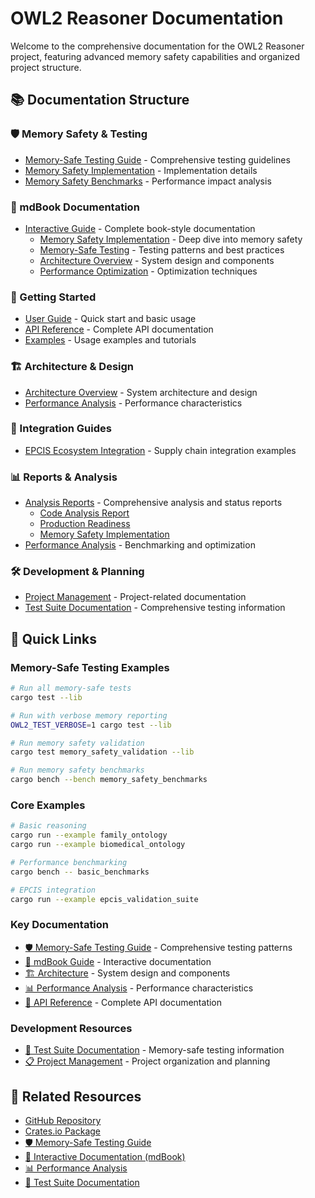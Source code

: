 # OWL2 Reasoner Documentation

Welcome to the comprehensive documentation for the OWL2 Reasoner project, featuring advanced memory safety capabilities and organized project structure.

## 📚 Documentation Structure

### **🛡️ Memory Safety & Testing**
- [Memory-Safe Testing Guide](MEMORY_SAFE_TESTING.md) - Comprehensive testing guidelines
- [Memory Safety Implementation](reports/MEMORY_SAFETY_IMPLEMENTATION_SUMMARY.md) - Implementation details
- [Memory Safety Benchmarks](benches/memory_safety_benchmarks.rs) - Performance impact analysis

### **📖 mdBook Documentation**
- [Interactive Guide](src/SUMMARY.md) - Complete book-style documentation
  - [Memory Safety Implementation](src/memory-safety-implementation.md) - Deep dive into memory safety
  - [Memory-Safe Testing](src/memory-safe-testing.md) - Testing patterns and best practices
  - [Architecture Overview](src/architecture.md) - System design and components
  - [Performance Optimization](src/performance-optimization.md) - Optimization techniques

### **🚀 Getting Started**
- [User Guide](src/getting-started.md) - Quick start and basic usage
- [API Reference](API_REFERENCE.md) - Complete API documentation
- [Examples](../examples/) - Usage examples and tutorials

### **🏗️ Architecture & Design**
- [Architecture Overview](architecture/ARCHITECTURE.md) - System architecture and design
- [Performance Analysis](performance/COMPREHENSIVE_PERFORMANCE_ANALYSIS.md) - Performance characteristics

### **🔗 Integration Guides**
- [EPCIS Ecosystem Integration](EPCIS_ECOSYSTEM_INTEGRATION.md) - Supply chain integration examples

### **📊 Reports & Analysis**
- [Analysis Reports](reports/) - Comprehensive analysis and status reports
  - [Code Analysis Report](reports/CODE_ANALYSIS_REPORT.md)
  - [Production Readiness](reports/PRODUCTION_READINESS_SUMMARY.md)
  - [Memory Safety Implementation](reports/MEMORY_SAFETY_IMPLEMENTATION_SUMMARY.md)
- [Performance Analysis](performance/) - Benchmarking and optimization

### **🛠️ Development & Planning**
- [Project Management](project/) - Project-related documentation
- [Test Suite Documentation](../tests/README.md) - Comprehensive testing information

## 🚀 Quick Links

### **Memory-Safe Testing Examples**
```bash
# Run all memory-safe tests
cargo test --lib

# Run with verbose memory reporting
OWL2_TEST_VERBOSE=1 cargo test --lib

# Run memory safety validation
cargo test memory_safety_validation --lib

# Run memory safety benchmarks
cargo bench --bench memory_safety_benchmarks
```

### **Core Examples**
```bash
# Basic reasoning
cargo run --example family_ontology
cargo run --example biomedical_ontology

# Performance benchmarking
cargo bench -- basic_benchmarks

# EPCIS integration
cargo run --example epcis_validation_suite
```

### **Key Documentation**
- [🛡️ Memory-Safe Testing Guide](MEMORY_SAFE_TESTING.md) - Comprehensive testing patterns
- [📖 mdBook Guide](src/SUMMARY.md) - Interactive documentation
- [🏗️ Architecture](architecture/ARCHITECTURE.md) - System design and components
- [📊 Performance Analysis](performance/COMPREHENSIVE_PERFORMANCE_ANALYSIS.md) - Performance characteristics
- [🔧 API Reference](API_REFERENCE.md) - Complete API documentation

### **Development Resources**
- [🧪 Test Suite Documentation](../tests/README.md) - Memory-safe testing information
- [📋 Project Management](project/) - Project organization and planning

## 🔗 Related Resources

- [GitHub Repository](https://github.com/anusornc/owl2-reasoner)
- [Crates.io Package](https://crates.io/crates/owl2-reasoner)
- [🛡️ Memory-Safe Testing Guide](MEMORY_SAFE_TESTING.md)
- [📖 Interactive Documentation (mdBook)](src/SUMMARY.md)
- [📊 Performance Analysis](performance/COMPREHENSIVE_PERFORMANCE_ANALYSIS.md)
- [🧪 Test Suite Documentation](../tests/README.md)